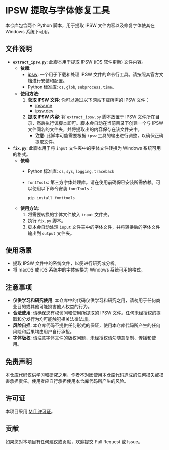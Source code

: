 # IPSW 提取与字体修复工具

本仓库包含两个 Python 脚本，用于提取 IPSW 文件内容以及修复字体使其在 Windows 系统下可用。

## 文件说明

*   **`extract_ipsw.py`**:  此脚本用于提取 IPSW (iOS 软件更新) 文件内容。
    *   **依赖**:
        *   [ipsw](https://github.com/blacktop/ipsw):  一个用于下载和处理 IPSW 文件的命令行工具。请按照其官方文档进行安装和配置。
        *   Python 标准库:  `os`, `glob`, `subprocess`, `time`。
    *   **使用方法**:
        1. **获取 IPSW 文件**:  你可以通过以下网站下载所需的 IPSW 文件：
            *   [ipsw.me](https://ipsw.me/)
            *   [ipsw.dev](https://ipsw.dev/)
        2. **提取 IPSW 内容**: 将 `extract_ipsw.py` 脚本放置于 IPSW 文件所在目录，然后执行该脚本即可。脚本会自动在当前目录下创建一个与 IPSW 文件同名的文件夹，并将提取出的内容保存在该文件夹中。
            *   **注意**: 此脚本可能需要根据 `ipsw` 工具的输出进行调整，以确保正确提取文件。
*   **`fix.py`**: 此脚本用于将 `input` 文件夹中的字体文件转换为 Windows 系统可用的格式。
    *   **依赖**:
        *   Python 标准库:  `os`, `sys`, `logging`, `traceback`
        *   `fontTools`: 第三方字体处理库。请在使用前确保已安装所需依赖。可以使用以下命令安装 `fontTools`：

            ```bash
            pip install fonttools
            ```
    *   **使用方法**:
        1. 将需要转换的字体文件放入 `input` 文件夹。
        2. 执行 `fix.py` 脚本。
        3. 脚本会自动处理 `input` 文件夹中的字体文件，并将转换后的字体文件输出到 `output` 文件夹。

## 使用场景

*   提取 IPSW 文件中的系统文件，以便进行研究或分析。
*   将 macOS 或 iOS 系统中的字体转换为 Windows 系统可用的格式。

## 注意事项

*   **仅供学习和研究使用**: 本仓库中的代码仅供学习和研究之用，请勿用于任何商业目的或其他可能损害他人权益的行为。
*   **合法使用**:  请确保您有权访问和使用所提取的 IPSW 文件。任何未经授权的提取和分发行为均可能触犯相关法律法规。
*   **风险自担**: 本仓库代码不提供任何形式的保证，使用本仓库代码所产生的任何风险和后果均由用户自行承担。
*   **字体版权**: 请注意字体文件的版权问题，未经授权请勿随意复制、传播和使用。

## 免责声明

本仓库代码仅供学习和研究之用，作者不对因使用本仓库代码造成的任何损失或损害承担责任。使用者应自行承担使用本仓库代码所产生的风险。

## 许可证

本项目采用 [MIT 许可证](LICENSE)。

## 贡献

如果您对本项目有任何建议或贡献，欢迎提交 Pull Request 或 Issue。